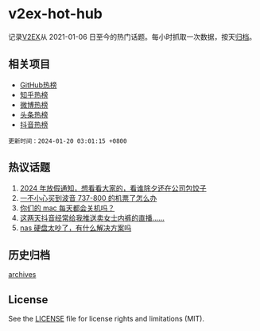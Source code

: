 # v2ex-hot-hub

 记录[V2EX](https://www.v2ex.com/)从 2021-01-06 日至今的热门话题。每小时抓取一次数据，按天[归档](archives)。
 
 ## 相关项目

- [GitHub热榜](https://github.com/it985/github-hot-hub)
- [知乎热榜](https://github.com/it985/zhihu-hot-hub)
- [微博热榜](https://github.com/it985/weibo-hot-hub)
- [头条热榜](https://github.com/it985/toutiao-hot-hub)
- [抖音热榜](https://github.com/it985/douyin-hot-hub)


 `更新时间：2024-01-20 03:01:15 +0800`

## 热议话题

1. [2024 年放假通知，想看看大家的，看谁除夕还在公司包饺子](https://www.v2ex.com/t/1009871)
1. [一不小心买到波音 737-800 的机票了怎么办](https://www.v2ex.com/t/1009892)
1. [你们的 mac 每天都会关机吗？](https://www.v2ex.com/t/1009956)
1. [这两天抖音经常给我推送卖女士内裤的直播……](https://www.v2ex.com/t/1009894)
1. [nas 硬盘太吵了，有什么解决方案吗](https://www.v2ex.com/t/1009959)

## 历史归档

[archives](archives)

## License

See the [LICENSE](LICENSE) file for license rights and limitations (MIT).
